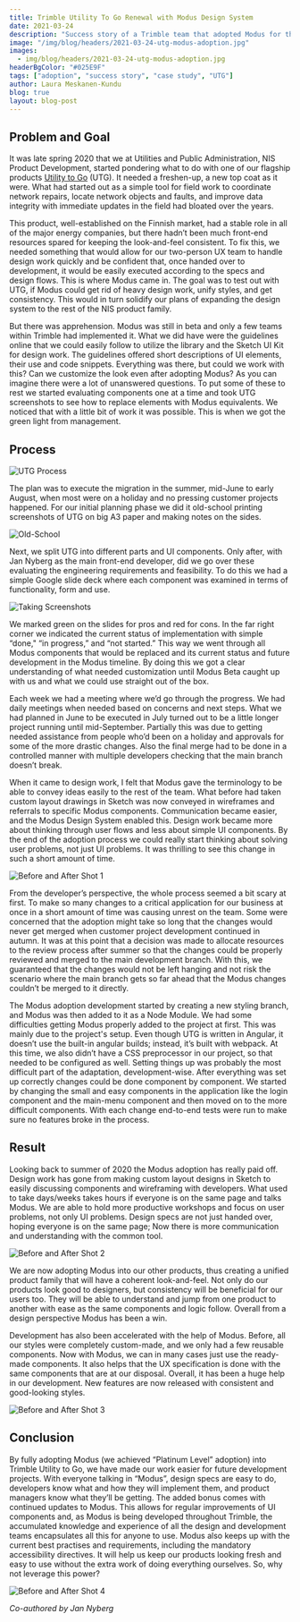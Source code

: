 ```yaml
---
title: Trimble Utility To Go Renewal with Modus Design System
date: 2021-03-24
description: "Success story of a Trimble team that adopted Modus for their product."
image: "/img/blog/headers/2021-03-24-utg-modus-adoption.jpg"
images:
  - img/blog/headers/2021-03-24-utg-modus-adoption.jpg
headerBgColor: "#025E9F"
tags: ["adoption", "success story", "case study", "UTG"]
author: Laura Meskanen-Kundu
blog: true
layout: blog-post
---
```


## Problem and Goal

It was late spring 2020 that we at Utilities and Public Administration, NIS Product Development, started pondering what to do with one of our flagship products [Utility to Go](https://utilities.trimble.com/utility-to-go.html) (UTG). It needed a freshen-up, a new top coat as it were. What had started out as a simple tool for field work to coordinate network repairs, locate network objects and faults, and improve data integrity with immediate updates in the field had bloated over the years.

This product, well-established on the Finnish market, had a stable role in all of the major energy companies, but there hadn’t been much front-end resources spared for keeping the look-and-feel consistent. To fix this, we needed something that would allow for our two-person UX team to handle design work quickly and be confident that, once handed over to development, it would be easily executed according to the specs and design flows. This is where Modus came in. The goal was to test out with UTG, if Modus could get rid of heavy design work, unify styles, and get consistency. This would in turn solidify our plans of expanding the design system to the rest of the NIS product family.

But there was apprehension. Modus was still in beta and only a few teams within Trimble had implemented it. What we did have were the guidelines online that we could easily follow to utilize the library and the Sketch UI Kit for design work. The guidelines offered short descriptions of UI elements, their use and code snippets. Everything was there, but could we work with this? Can we customize the look even after adopting Modus? As you can imagine there were a lot of unanswered questions. To put some of these to rest we started evaluating components one at a time and took UTG screenshots to see how to replace elements with Modus equivalents. We noticed that with a little bit of work it was possible. This is when we got the green light from management.

## Process

![UTG Process](/img/news/utg-process.jpg)

The plan was to execute the migration in the summer, mid-June to early August, when most were on a holiday and no pressing customer projects happened. For our initial planning phase we did it old-school printing screenshots of UTG on big A3 paper and making notes on the sides.

![Old-School](/img/news/pen-and-paper.jpg)

Next, we split UTG into different parts and UI components. Only after, with Jan Nyberg as the main front-end developer, did we go over these evaluating the engineering requirements and feasibility. To do this we had a simple Google slide deck where each component was examined in terms of functionality, form and use.

![Taking Screenshots](/img/news/utg-screenshots.jpg)

We marked green on the slides for pros and red for cons. In the far right corner we indicated the current status of implementation with simple “done," “in progress,” and “not started.” This way we went through all Modus components that would be replaced and its current status and future development in the Modus timeline. By doing this we got a clear understanding of what needed customization until Modus Beta caught up with us and what we could use straight out of the box.

Each week we had a meeting where we’d go through the progress. We had daily meetings when needed based on concerns and next steps. What we had planned in June to be executed in July turned out to be a little longer project running until mid-September. Partially this was due to getting needed assistance from people who’d been on a holiday and approvals for some of the more drastic changes. Also the final merge had to be done in a controlled manner with multiple developers checking that the main branch doesn’t break.

When it came to design work, I felt that Modus gave the terminology to be able to convey ideas easily to the rest of the team. What before had taken custom layout drawings in Sketch was now conveyed in wireframes and referrals to specific Modus components. Communication became easier, and the Modus Design System enabled this. Design work became more about thinking through user flows and less about simple UI components. By the end of the adoption process we could really start thinking about solving user problems, not just UI problems. It was thrilling to see this change in such a short amount of time.

![Before and After Shot 1](/img/news/utg-screens1.png)

From the developer’s perspective, the whole process seemed a bit scary at first. To make so many changes to a critical application for our business at once in a short amount of time was causing unrest on the team. Some were concerned that the adoption might take so long that the changes would never get merged when customer project development continued in autumn. It was at this point that a decision was made to allocate resources to the review process after summer so that the changes could be properly reviewed and merged to the main development branch. With this, we guaranteed that the changes would not be left hanging and not risk the scenario where the main branch gets so far ahead that the Modus changes couldn’t be merged to it directly.

The Modus adoption development started by creating a new styling branch, and Modus was then added to it as a Node Module. We had some difficulties getting Modus properly added to the project at first. This was mainly due to the project's setup. Even though UTG is written in Angular, it doesn’t use the built-in angular builds; instead, it’s built with webpack. At this time, we also didn’t have a CSS preprocessor in our project, so that needed to be configured as well. Setting things up was probably the most difficult part of the adaptation, development-wise. After everything was set up correctly changes could be done component by component. We started by changing the small and easy components in the application like the login component and the main-menu component and then moved on to the more difficult components. With each change end-to-end tests were run to make sure no features broke in the process.

## Result

Looking back to summer of 2020 the Modus adoption has really paid off. Design work has gone from making custom layout designs in Sketch to easily discussing components and wireframing with developers. What used to take days/weeks takes hours if everyone is on the same page and talks Modus. We are able to hold more productive workshops and focus on user problems, not only UI problems. Design specs are not just handed over, hoping everyone is on the same page; Now there is more communication and understanding with the common tool.

![Before and After Shot 2](/img/news/utg-screens2.png)

We are now adopting Modus into our other products, thus creating a unified product family that will have a coherent look-and-feel. Not only do our products look good to designers, but consistency will be beneficial for our users too. They will be able to understand and jump from one product to another with ease as the same components and logic follow. Overall from a design perspective Modus has been a win.

Development has also been accelerated with the help of Modus. Before, all our styles were completely custom-made, and we only had a few reusable components. Now with Modus, we can in many cases just use the ready-made components. It also helps that the UX specification is done with the same components that are at our disposal. Overall, it has been a huge help in our development. New features are now released with consistent and good-looking styles.

![Before and After Shot 3](/img/news/utg-screens3.png)

## Conclusion

By fully adopting Modus (we achieved “Platinum Level” adoption) into Trimble Utility to Go, we have made our work easier for future development projects. With everyone talking in “Modus”, design specs are easy to do, developers know what and how they will implement them, and product managers know what they’ll be getting. The added bonus comes with continued updates to Modus. This allows for regular improvements of UI components and, as Modus is being developed throughout Trimble, the accumulated knowledge and experience of all the design and development teams encapsulates all this for anyone to use. Modus also keeps up with the current best practises and requirements, including the mandatory accessibility directives. It will help us keep our products looking fresh and easy to use without the extra work of doing everything ourselves. So, why not leverage this power?

![Before and After Shot 4](/img/news/utg-screens4.png)

_Co-authored by Jan Nyberg_
